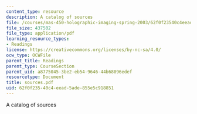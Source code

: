 ```yaml
---
content_type: resource
description: A catalog of sources
file: /courses/mas-450-holographic-imaging-spring-2003/62f0f23540c4eead5ade855e5c918851_sources.pdf
file_size: 437502
file_type: application/pdf
learning_resource_types:
- Readings
license: https://creativecommons.org/licenses/by-nc-sa/4.0/
ocw_type: OCWFile
parent_title: Readings
parent_type: CourseSection
parent_uid: a8775045-3be2-eb54-9646-44b68096edef
resourcetype: Document
title: sources.pdf
uid: 62f0f235-40c4-eead-5ade-855e5c918851
---
```

A catalog of sources